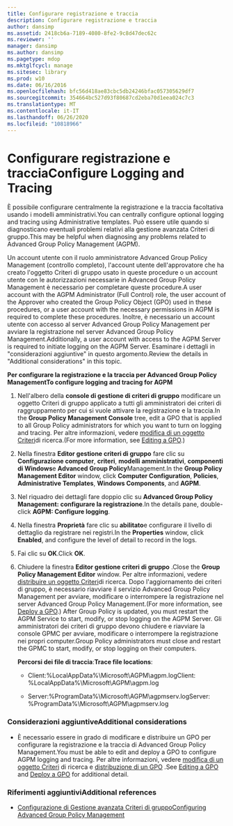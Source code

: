 ```yaml
---
title: Configurare registrazione e traccia
description: Configurare registrazione e traccia
author: dansimp
ms.assetid: 2418cb6a-7189-4080-8fe2-9c8d47dec62c
ms.reviewer: ''
manager: dansimp
ms.author: dansimp
ms.pagetype: mdop
ms.mktglfcycl: manage
ms.sitesec: library
ms.prod: w10
ms.date: 06/16/2016
ms.openlocfilehash: bfc56d418ae83cbc5db24246bfac057305629df7
ms.sourcegitcommit: 354664bc527d93f80687cd2eba70d1eea024c7c3
ms.translationtype: MT
ms.contentlocale: it-IT
ms.lasthandoff: 06/26/2020
ms.locfileid: "10818966"
---
```

# <span data-ttu-id="7f6ee-103">Configurare registrazione e traccia</span><span class="sxs-lookup"><span data-stu-id="7f6ee-103">Configure Logging and Tracing</span></span>


<span data-ttu-id="7f6ee-104">È possibile configurare centralmente la registrazione e la traccia facoltativa usando i modelli amministrativi.</span><span class="sxs-lookup"><span data-stu-id="7f6ee-104">You can centrally configure optional logging and tracing using Administrative templates.</span></span> <span data-ttu-id="7f6ee-105">Può essere utile quando si diagnosticano eventuali problemi relativi alla gestione avanzata Criteri di gruppo.</span><span class="sxs-lookup"><span data-stu-id="7f6ee-105">This may be helpful when diagnosing any problems related to Advanced Group Policy Management (AGPM).</span></span>

<span data-ttu-id="7f6ee-106">Un account utente con il ruolo amministratore Advanced Group Policy Management (controllo completo), l'account utente dell'approvatore che ha creato l'oggetto Criteri di gruppo usato in queste procedure o un account utente con le autorizzazioni necessarie in Advanced Group Policy Management è necessario per completare queste procedure.</span><span class="sxs-lookup"><span data-stu-id="7f6ee-106">A user account with the AGPM Administrator (Full Control) role, the user account of the Approver who created the Group Policy Object (GPO) used in these procedures, or a user account with the necessary permissions in AGPM is required to complete these procedures.</span></span> <span data-ttu-id="7f6ee-107">Inoltre, è necessario un account utente con accesso al server Advanced Group Policy Management per avviare la registrazione nel server Advanced Group Policy Management.</span><span class="sxs-lookup"><span data-stu-id="7f6ee-107">Additionally, a user account with access to the AGPM Server is required to initiate logging on the AGPM Server.</span></span> <span data-ttu-id="7f6ee-108">Esaminare i dettagli in "considerazioni aggiuntive" in questo argomento.</span><span class="sxs-lookup"><span data-stu-id="7f6ee-108">Review the details in "Additional considerations" in this topic.</span></span>

**<span data-ttu-id="7f6ee-109">Per configurare la registrazione e la traccia per Advanced Group Policy Management</span><span class="sxs-lookup"><span data-stu-id="7f6ee-109">To configure logging and tracing for AGPM</span></span>**

1.  <span data-ttu-id="7f6ee-110">Nell'albero della **console di gestione di criteri di gruppo** modificare un oggetto Criteri di gruppo applicato a tutti gli amministratori dei criteri di raggruppamento per cui si vuole attivare la registrazione e la traccia.</span><span class="sxs-lookup"><span data-stu-id="7f6ee-110">In the **Group Policy Management Console** tree, edit a GPO that is applied to all Group Policy administrators for which you want to turn on logging and tracing.</span></span> <span data-ttu-id="7f6ee-111">Per altre informazioni, vedere [modifica di un oggetto Criteri](editing-a-gpo-agpm40.md)di ricerca.</span><span class="sxs-lookup"><span data-stu-id="7f6ee-111">(For more information, see [Editing a GPO](editing-a-gpo-agpm40.md).)</span></span>

2.  <span data-ttu-id="7f6ee-112">Nella finestra **Editor gestione criteri di gruppo** fare clic su **Configurazione computer**, **criteri**, **modelli amministrativi**, **componenti di Windows**e **Advanced Group Policy**Management.</span><span class="sxs-lookup"><span data-stu-id="7f6ee-112">In the **Group Policy Management Editor** window, click **Computer Configuration**, **Policies**, **Administrative Templates**, **Windows Components**, and **AGPM**.</span></span>

3.  <span data-ttu-id="7f6ee-113">Nel riquadro dei dettagli fare doppio clic su **Advanced Group Policy Management: configurare la registrazione**.</span><span class="sxs-lookup"><span data-stu-id="7f6ee-113">In the details pane, double-click **AGPM: Configure logging**.</span></span>

4.  <span data-ttu-id="7f6ee-114">Nella finestra **Proprietà** fare clic su **abilitato**e configurare il livello di dettaglio da registrare nei registri.</span><span class="sxs-lookup"><span data-stu-id="7f6ee-114">In the **Properties** window, click **Enabled**, and configure the level of detail to record in the logs.</span></span>

5.  <span data-ttu-id="7f6ee-115">Fai clic su **OK**.</span><span class="sxs-lookup"><span data-stu-id="7f6ee-115">Click **OK**.</span></span>

6.  <span data-ttu-id="7f6ee-116">Chiudere la finestra **Editor gestione criteri di gruppo** .</span><span class="sxs-lookup"><span data-stu-id="7f6ee-116">Close the **Group Policy Management Editor** window.</span></span> <span data-ttu-id="7f6ee-117">Per altre informazioni, vedere [distribuire un oggetto Criteri](deploy-a-gpo-agpm40.md)di ricerca. Dopo l'aggiornamento dei criteri di gruppo, è necessario riavviare il servizio Advanced Group Policy Management per avviare, modificare o interrompere la registrazione nel server Advanced Group Policy Management.</span><span class="sxs-lookup"><span data-stu-id="7f6ee-117">(For more information, see [Deploy a GPO](deploy-a-gpo-agpm40.md).) After Group Policy is updated, you must restart the AGPM Service to start, modify, or stop logging on the AGPM Server.</span></span> <span data-ttu-id="7f6ee-118">Gli amministratori dei criteri di gruppo devono chiudere e riavviare la console GPMC per avviare, modificare o interrompere la registrazione nei propri computer.</span><span class="sxs-lookup"><span data-stu-id="7f6ee-118">Group Policy administrators must close and restart the GPMC to start, modify, or stop logging on their computers.</span></span>

    <span data-ttu-id="7f6ee-119">**Percorsi dei file di traccia**:</span><span class="sxs-lookup"><span data-stu-id="7f6ee-119">**Trace file locations**:</span></span>

    -   <span data-ttu-id="7f6ee-120">Client:%LocalAppData%\\Microsoft\\AGPM\\agpm.log</span><span class="sxs-lookup"><span data-stu-id="7f6ee-120">Client: %LocalAppData%\\Microsoft\\AGPM\\agpm.log</span></span>

    -   <span data-ttu-id="7f6ee-121">Server:%ProgramData%\\Microsoft\\AGPM\\agpmserv.log</span><span class="sxs-lookup"><span data-stu-id="7f6ee-121">Server: %ProgramData%\\Microsoft\\AGPM\\agpmserv.log</span></span>

### <span data-ttu-id="7f6ee-122">Considerazioni aggiuntive</span><span class="sxs-lookup"><span data-stu-id="7f6ee-122">Additional considerations</span></span>

-   <span data-ttu-id="7f6ee-123">È necessario essere in grado di modificare e distribuire un GPO per configurare la registrazione e la traccia di Advanced Group Policy Management.</span><span class="sxs-lookup"><span data-stu-id="7f6ee-123">You must be able to edit and deploy a GPO to configure AGPM logging and tracing.</span></span> <span data-ttu-id="7f6ee-124">Per altre informazioni, vedere [modifica di un oggetto Criteri](editing-a-gpo-agpm40.md) di ricerca e [distribuzione di un GPO](deploy-a-gpo-agpm40.md) .</span><span class="sxs-lookup"><span data-stu-id="7f6ee-124">See [Editing a GPO](editing-a-gpo-agpm40.md) and [Deploy a GPO](deploy-a-gpo-agpm40.md) for additional detail.</span></span>

### <span data-ttu-id="7f6ee-125">Riferimenti aggiuntivi</span><span class="sxs-lookup"><span data-stu-id="7f6ee-125">Additional references</span></span>

-   [<span data-ttu-id="7f6ee-126">Configurazione di Gestione avanzata Criteri di gruppo</span><span class="sxs-lookup"><span data-stu-id="7f6ee-126">Configuring Advanced Group Policy Management</span></span>](configuring-advanced-group-policy-management-agpm40.md)

 

 





